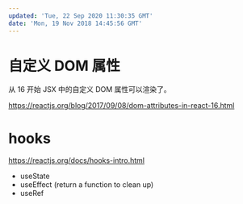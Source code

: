 ```yaml
---
updated: 'Tue, 22 Sep 2020 11:30:35 GMT'
date: 'Mon, 19 Nov 2018 14:45:56 GMT'
---
```


# 自定义 DOM 属性

从 16 开始 JSX 中的自定义 DOM 属性可以渲染了。

<https://reactjs.org/blog/2017/09/08/dom-attributes-in-react-16.html>

# hooks

<https://reactjs.org/docs/hooks-intro.html>

-   useState
-   useEffect (return a function to clean up)
-   useRef
